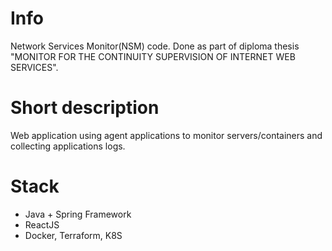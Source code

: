 # Info
Network Services Monitor(NSM) code. Done as part of diploma thesis "MONITOR FOR THE CONTINUITY SUPERVISION OF INTERNET WEB SERVICES".

# Short description
Web application using agent applications to monitor servers/containers and collecting applications logs. 

# Stack
- Java + Spring Framework
- ReactJS
- Docker, Terraform, K8S
